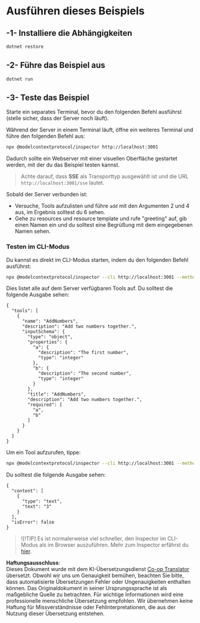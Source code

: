 <!--
CO_OP_TRANSLATOR_METADATA:
{
  "original_hash": "2a58caa6e11faa09470b7f81e6729652",
  "translation_date": "2025-07-13T20:07:48+00:00",
  "source_file": "03-GettingStarted/05-sse-server/solution/dotnet/README.md",
  "language_code": "de"
}
-->
# Ausführen dieses Beispiels

## -1- Installiere die Abhängigkeiten

```bash
dotnet restore
```

## -2- Führe das Beispiel aus

```bash
dotnet run
```

## -3- Teste das Beispiel

Starte ein separates Terminal, bevor du den folgenden Befehl ausführst (stelle sicher, dass der Server noch läuft).

Während der Server in einem Terminal läuft, öffne ein weiteres Terminal und führe den folgenden Befehl aus:

```bash
npx @modelcontextprotocol/inspector http://localhost:3001
```

Dadurch sollte ein Webserver mit einer visuellen Oberfläche gestartet werden, mit der du das Beispiel testen kannst.

> Achte darauf, dass **SSE** als Transporttyp ausgewählt ist und die URL `http://localhost:3001/sse` lautet.

Sobald der Server verbunden ist:

- Versuche, Tools aufzulisten und führe `add` mit den Argumenten 2 und 4 aus, im Ergebnis solltest du 6 sehen.
- Gehe zu resources und resource template und rufe "greeting" auf, gib einen Namen ein und du solltest eine Begrüßung mit dem eingegebenen Namen sehen.

### Testen im CLI-Modus

Du kannst es direkt im CLI-Modus starten, indem du den folgenden Befehl ausführst:

```bash 
npx @modelcontextprotocol/inspector --cli http://localhost:3001 --method tools/list
```

Dies listet alle auf dem Server verfügbaren Tools auf. Du solltest die folgende Ausgabe sehen:

```text
{
  "tools": [
    {
      "name": "AddNumbers",
      "description": "Add two numbers together.",
      "inputSchema": {
        "type": "object",
        "properties": {
          "a": {
            "description": "The first number",
            "type": "integer"
          },
          "b": {
            "description": "The second number",
            "type": "integer"
          }
        },
        "title": "AddNumbers",
        "description": "Add two numbers together.",
        "required": [
          "a",
          "b"
        ]
      }
    }
  ]
}
```

Um ein Tool aufzurufen, tippe:

```bash
npx @modelcontextprotocol/inspector --cli http://localhost:3001 --method tools/call --tool-name AddNumbers --tool-arg a=1 --tool-arg b=2
```

Du solltest die folgende Ausgabe sehen:

```text
{
  "content": [
    {
      "type": "text",
      "text": "3"
    }
  ],
  "isError": false
}
```

> ![!TIP]
> Es ist normalerweise viel schneller, den Inspector im CLI-Modus als im Browser auszuführen.
> Mehr zum Inspector erfährst du [hier](https://github.com/modelcontextprotocol/inspector).

**Haftungsausschluss**:  
Dieses Dokument wurde mit dem KI-Übersetzungsdienst [Co-op Translator](https://github.com/Azure/co-op-translator) übersetzt. Obwohl wir uns um Genauigkeit bemühen, beachten Sie bitte, dass automatisierte Übersetzungen Fehler oder Ungenauigkeiten enthalten können. Das Originaldokument in seiner Ursprungssprache ist als maßgebliche Quelle zu betrachten. Für wichtige Informationen wird eine professionelle menschliche Übersetzung empfohlen. Wir übernehmen keine Haftung für Missverständnisse oder Fehlinterpretationen, die aus der Nutzung dieser Übersetzung entstehen.